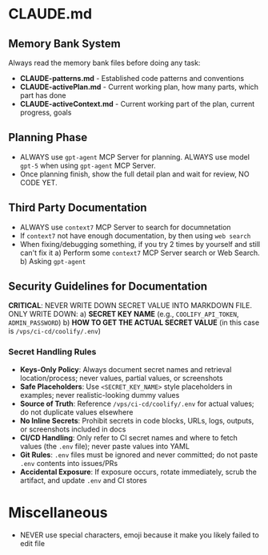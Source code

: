 # CLAUDE.md

## Memory Bank System

Always read the memory bank files before doing any task: 

- **CLAUDE-patterns.md** - Established code patterns and conventions
- **CLAUDE-activePlan.md** - Current working plan, how many parts, which part has done
- **CLAUDE-activeContext.md** - Current working part of the plan, current progress, goals

## Planning Phase

- ALWAYS use `gpt-agent` MCP Server for planning. ALWAYS use model `gpt-5` when using `gpt-agent` MCP Server.
- Once planning finish, show the full detail plan and wait for review, NO CODE YET.

## Third Party Documentation

- ALWAYS use `context7` MCP Server to search for documnetation
- If `context7` not have enough documentation, by then using `web search`
- When fixing/debugging something, if you try 2 times by yourself and still can't fix it
   a) Perform some `context7` MCP Server search or Web Search.
   b) Asking `gpt-agent`

## Security Guidelines for Documentation

**CRITICAL**: NEVER WRITE DOWN SECRET VALUE INTO MARKDOWN FILE. ONLY WRITE DOWN:
a) **SECRET KEY NAME** (e.g., `COOLIFY_API_TOKEN`, `ADMIN_PASSWORD`)
b) **HOW TO GET THE ACTUAL SECRET VALUE** (in this case is `/vps/ci-cd/coolify/.env`)

### Secret Handling Rules

- **Keys-Only Policy**: Always document secret names and retrieval location/process; never values, partial values, or screenshots
- **Safe Placeholders**: Use `<SECRET_KEY_NAME>` style placeholders in examples; never realistic-looking dummy values
- **Source of Truth**: Reference `/vps/ci-cd/coolify/.env` for actual values; do not duplicate values elsewhere
- **No Inline Secrets**: Prohibit secrets in code blocks, URLs, logs, outputs, or screenshots included in docs
- **CI/CD Handling**: Only refer to CI secret names and where to fetch values (the `.env` file); never paste values into YAML
- **Git Rules**: `.env` files must be ignored and never committed; do not paste `.env` contents into issues/PRs
- **Accidental Exposure**: If exposure occurs, rotate immediately, scrub the artifact, and update `.env` and CI stores

# Miscellaneous

- NEVER use special characters, emoji because it make you likely failed to edit file
